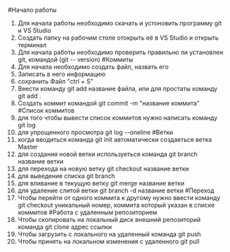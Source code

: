 
#Начало работы
1. Для начала работы необходимо скачать и устоновить программу git и VS Studio
2. Создать папку на рабочим столе отокрыть её в VS Studio и открыть терминал
3. Для начала работы необходимо проверить правильно ли установлен git, командой (git --
version)
#Коммиты
1. Для начала необходимо создать файл, назвать его
2. Записать в него информацию
3. сохранить Файл "ctrl + S"
4. Веести команду git add название файла, или для простаты команду git add .
5. Создать коммит командой git commit -m "название коммита"
#Список коммитов
1. для того чтобы вывести список коммитов нужно написать команду git log
2. для упрощенного просмотра git log --oneline 
#Ветки
1. когда вводиться команда git init автоматически создаеться ветка Master
2. для создания новой ветки используеться команда git branch название ветки
3. для перехода на новую ветку git checkout название ветки
4. для выведение списка git branch
5. для вливание в текущую ветку git merge название ветки
6. для удаление слитой ветки git branch -d название ветки
#Переход
1. Чтобы перейти от одного коммита к другому нужно ввести команду git checkout уникальный номер, коммита который указан в списке коммитов
#Работа с удаленным репозиторием
1. Чтобы скопировать на локальный диск внешний репозиторий команда git clone адрес ссылки
2. Чтобы загрузить с локального на удаленный команда git push
3. Чтобы принять на локальном изменения с удаленного git pull